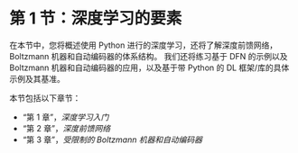 # 第 1 节：深度学习的要素

在本节中，您将概述使用 Python 进行的深度学习，还将了解深度前馈网络，Boltzmann 机器和自动编码器的体系结构。 我们还将练习基于 DFN 的示例以及 Boltzmann 机器和自动编码器的应用，以及基于带 Python 的 DL 框架/库的具体示例及其基准。

本节包括以下章节：

*   “第 1 章”，*深度学习入门*
*   “第 2 章”，*深度前馈网络*
*   “第 3 章”，*受限制的 Boltzmann 机器和自动编码器*